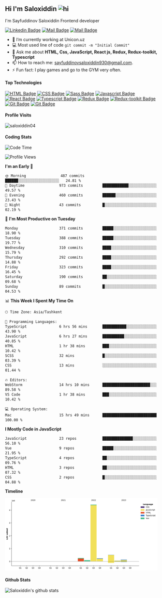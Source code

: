 ## Hi I'm Saloxiddin <img src="https://user-images.githubusercontent.com/1303154/88677602-1635ba80-d120-11ea-84d8-d263ba5fc3c0.gif" width="28px" height="28px" alt="hi">

I'm Sayfuddinov Saloxiddin Frontend developer

[![Linkedin Badge](https://img.shields.io/badge/-saloxiddin930-0e76a8?style=flat&labelColor=0e76a8&logo=linkedin&logoColor=white)](https://www.linkedin.com/in/saloxiddin930/) [![Mail Badge](https://img.shields.io/badge/-@saloxiddin04-e84393?style=flat&labelColor=e84393&logo=instagram&logoColor=white)](https://instagram.com/_saloxiddin_04) [![Mail Badge](https://img.shields.io/badge/-saloxiddin930-c0392b?style=flat&labelColor=c0392b&logo=gmail&logoColor=white)](mailto:sayfuddinovsaloxiddin930@gmail.com)

<!-- TODO: Add last video link -->

- 🔭 I’m currently working at Unicon.uz
- :computer: Most used line of code `git commit -m "Initial Commit"`
-  💬 Ask me about **HTML, Css, JavaScript, React js, Redux, Redux-toolkit, Typescript**
- 📫 How to reach me: sayfuddinovsaloxiddin930@gmail.com.
- ⚡ Fun fact: I play games and go to the GYM very often.

#### Top Technologies

<!-- TODO: Make technologies links takes you to repositories -->
[![HTML Badge](https://img.shields.io/badge/-Html-orange?style=for-the-badge&labelColor=black&logo=HTML5&logoColor=orange)](#) [![CSS Badge](https://img.shields.io/badge/-CSS-blue?style=for-the-badge&labelColor=black&logo=CSS3&logoColor=blue)](#)
[![Sass Badge](https://img.shields.io/badge/-sass-pink?style=for-the-badge&labelColor=black&logo=sass&logoColor=pink)](#)
[![Javascript Badge](https://img.shields.io/badge/-Javascript-F0DB4F?style=for-the-badge&labelColor=black&logo=javascript&logoColor=F0DB4F)](#)
[![React Badge](https://img.shields.io/badge/-React-61DBFB?style=for-the-badge&labelColor=black&logo=react&logoColor=61DBFB)](#) [![Typescript Badge](https://img.shields.io/badge/-Typescript-007acc?style=for-the-badge&labelColor=black&logo=typescript&logoColor=007acc)](#) [![Redux Badge](https://img.shields.io/badge/-Redux-007acc?style=for-the-badge&labelColor=black&logo=redux&logoColor=007acc)](#) [![Redux-toolkit Badge](https://img.shields.io/badge/-Redux_toolkit-purple?style=for-the-badge&labelColor=black&logo=redux&logoColor=007acc)](#)[![Git Badge](https://img.shields.io/badge/-git-orange?style=for-the-badge&labelColor=black&logo=git&logoColor=orange)](#)
[![Git Badge](https://img.shields.io/badge/-firebase-orange?style=for-the-badge&labelColor=black&logo=firebase&logoColor=orange)](#)



#### Profile Visits 

<p align="left"> <img src="https://komarev.com/ghpvc/?username=saloxiddin04&label=Profile%20views&color=0e75b6&style=flat" alt="saloxiddin04" /> </p>


#### Coding Stats

<!--START_SECTION:waka-->
![Code Time](http://img.shields.io/badge/Code%20Time-1%2C427%20hrs%203%20mins-blue)

![Profile Views](http://img.shields.io/badge/Profile%20Views-0-blue)

**I'm an Early 🐤** 

```text
🌞 Morning                487 commits         ██████░░░░░░░░░░░░░░░░░░░   24.81 % 
🌆 Daytime                973 commits         ████████████░░░░░░░░░░░░░   49.57 % 
🌃 Evening                460 commits         ██████░░░░░░░░░░░░░░░░░░░   23.43 % 
🌙 Night                  43 commits          █░░░░░░░░░░░░░░░░░░░░░░░░   02.19 % 
```
📅 **I'm Most Productive on Tuesday** 

```text
Monday                   371 commits         █████░░░░░░░░░░░░░░░░░░░░   18.90 % 
Tuesday                  388 commits         █████░░░░░░░░░░░░░░░░░░░░   19.77 % 
Wednesday                310 commits         ████░░░░░░░░░░░░░░░░░░░░░   15.79 % 
Thursday                 292 commits         ████░░░░░░░░░░░░░░░░░░░░░   14.88 % 
Friday                   323 commits         ████░░░░░░░░░░░░░░░░░░░░░   16.45 % 
Saturday                 190 commits         ██░░░░░░░░░░░░░░░░░░░░░░░   09.68 % 
Sunday                   89 commits          █░░░░░░░░░░░░░░░░░░░░░░░░   04.53 % 
```


📊 **This Week I Spent My Time On** 

```text
🕑︎ Time Zone: Asia/Tashkent

💬 Programming Languages: 
TypeScript               6 hrs 56 mins       ███████████░░░░░░░░░░░░░░   43.90 % 
JavaScript               6 hrs 27 mins       ██████████░░░░░░░░░░░░░░░   40.85 % 
HTML                     1 hr 38 mins        ███░░░░░░░░░░░░░░░░░░░░░░   10.42 % 
SCSS                     32 mins             █░░░░░░░░░░░░░░░░░░░░░░░░   03.39 % 
CSS                      13 mins             ░░░░░░░░░░░░░░░░░░░░░░░░░   01.44 % 

🔥 Editors: 
WebStorm                 14 hrs 10 mins      ██████████████████████░░░   89.58 % 
VS Code                  1 hr 38 mins        ███░░░░░░░░░░░░░░░░░░░░░░   10.42 % 

💻 Operating System: 
Mac                      15 hrs 49 mins      █████████████████████████   100.00 % 
```

**I Mostly Code in JavaScript** 

```text
JavaScript               23 repos            ██████████████░░░░░░░░░░░   56.10 % 
Vue                      9 repos             █████░░░░░░░░░░░░░░░░░░░░   21.95 % 
TypeScript               4 repos             ██░░░░░░░░░░░░░░░░░░░░░░░   09.76 % 
HTML                     3 repos             ██░░░░░░░░░░░░░░░░░░░░░░░   07.32 % 
CSS                      2 repos             █░░░░░░░░░░░░░░░░░░░░░░░░   04.88 % 
```



**Timeline**

![Lines of Code chart](https://raw.githubusercontent.com/saloxiddin04/saloxiddin04/main/assets/bar_graph.png)


<!--END_SECTION:waka-->

#### Github Stats

![Saloxiddin's github stats](https://github-readme-stats.vercel.app/api?username=saloxiddin04&count_private=true&theme=tokyonight&hide=contribs,prs)
